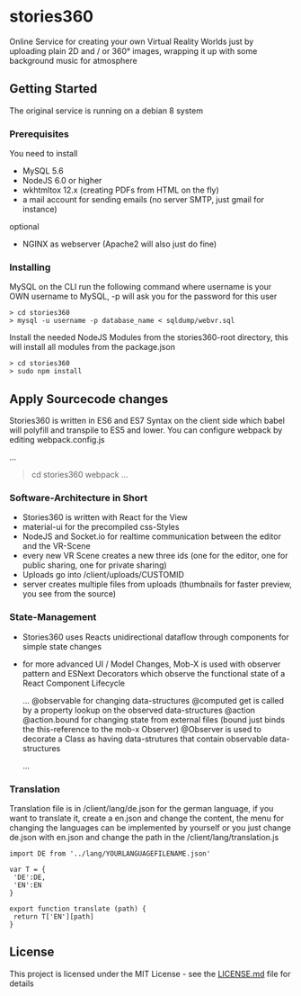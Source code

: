 # stories360

Online Service for creating your own Virtual Reality Worlds just by uploading plain 2D and / or 360° images, wrapping it up with some background music for atmosphere

## Getting Started

The original service is running on a debian 8 system

### Prerequisites

You need to install

* MySQL 5.6
* NodeJS 6.0 or higher
* wkhtmltox 12.x (creating PDFs from HTML on the fly)
* a mail account for sending emails (no server SMTP, just gmail for instance)

optional
* NGINX as webserver (Apache2 will also just do fine)


### Installing

MySQL 
on the CLI run the following command where username is your OWN username to MySQL, -p will ask you for the password for this user

```
> cd stories360
> mysql -u username -p database_name < sqldump/webvr.sql
```

Install the needed NodeJS Modules from the stories360-root directory, this will install all modules from the package.json

```
> cd stories360
> sudo npm install
```


## Apply Sourcecode changes

Stories360 is written in ES6 and ES7 Syntax on the client side which babel will polyfill and transpile to ES5 and lower. You can configure webpack by editing webpack.config.js

...
> cd stories360
> webpack
...

### Software-Architecture in Short

* Stories360 is written with React for the View
* material-ui for the precompiled css-Styles
* NodeJS and Socket.io for realtime communication between the editor and the VR-Scene
* every new VR Scene creates a new three ids (one for the editor, one for public sharing, one for private sharing)
* Uploads go into /client/uploads/CUSTOMID
* server creates multiple files from uploads (thumbnails for faster preview, you see from the source)

### State-Management

* Stories360 uses Reacts unidirectional dataflow through components for simple state changes
* for more advanced UI / Model Changes, Mob-X is used with observer pattern and ESNext Decorators which observe the
  functional state of a React Component Lifecycle
  
  ...
  @observable for changing data-structures
  @computed get is called by a property lookup on the observed data-structures
  @action @action.bound for changing state from external files (bound just binds the this-reference to the mob-x Observer)
  @Observer is used to decorate a Class as having data-strutures that contain observable data-structures

  ...

### Translation

Translation file is in /client/lang/de.json for the german language, if you want to translate it, create a en.json and change the content, the menu for changing the languages can be implemented by yourself or you just change de.json with en.json and change the path in the /client/lang/translation.js

```
import DE from '../lang/YOURLANGUAGEFILENAME.json'

var T = {
 'DE':DE,
 'EN':EN
}

export function translate (path) {
 return T['EN'][path]
}
```



## License

This project is licensed under the MIT License - see the [LICENSE.md](LICENSE.md) file for details


